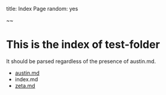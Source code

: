 title: Index Page
random: yes

~~

# This is the index of test-folder

It should be parsed regardless of the presence of austin.md.

- [austin.md](austin.html)
- index.md
- [zeta.md](zeta.html)